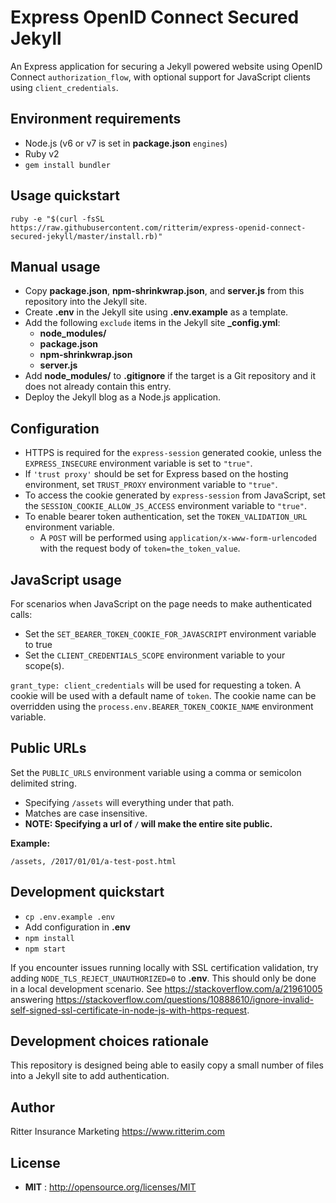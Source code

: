 # Express OpenID Connect Secured Jekyll

An Express application for securing a Jekyll powered website using OpenID Connect `authorization_flow`, with optional support for JavaScript clients using `client_credentials`.

## Environment requirements

- Node.js (v6 or v7 is set in **package.json** `engines`)
- Ruby v2
- `gem install bundler`

## Usage quickstart

```
ruby -e "$(curl -fsSL https://raw.githubusercontent.com/ritterim/express-openid-connect-secured-jekyll/master/install.rb)"
```

## Manual usage

- Copy **package.json**, **npm-shrinkwrap.json**, and **server.js** from this repository into the Jekyll site.
- Create **.env** in the Jekyll site using **.env.example** as a template.
- Add the following `exclude` items in the Jekyll site **_config.yml**:
  - **node_modules/**
  - **package.json**
  - **npm-shrinkwrap.json**
  - **server.js**
- Add **node_modules/** to **.gitignore** if the target is a Git repository and it does not already contain this entry.
- Deploy the Jekyll blog as a Node.js application.

## Configuration

- HTTPS is required for the `express-session` generated cookie, unless the `EXPRESS_INSECURE` environment variable is set to `"true"`.
- If `'trust proxy'` should be set for Express based on the hosting environment, set `TRUST_PROXY` environment variable to `"true"`.
- To access the cookie generated by `express-session` from JavaScript, set the `SESSION_COOKIE_ALLOW_JS_ACCESS` environment variable to `"true"`.
- To enable bearer token authentication, set the `TOKEN_VALIDATION_URL` environment variable.
  - A `POST` will be performed using `application/x-www-form-urlencoded` with the request body of `token=the_token_value`.

## JavaScript usage

For scenarios when JavaScript on the page needs to make authenticated calls:

- Set the `SET_BEARER_TOKEN_COOKIE_FOR_JAVASCRIPT` environment variable to true
- Set the `CLIENT_CREDENTIALS_SCOPE` environment variable to your scope(s).

`grant_type: client_credentials` will be used for requesting a token. A cookie will be used with a default name of `token`. The cookie name can be overridden using the `process.env.BEARER_TOKEN_COOKIE_NAME` environment variable.

## Public URLs

Set the `PUBLIC_URLS` environment variable using a comma or semicolon delimited string.

- Specifying `/assets` will everything under that path.
- Matches are case insensitive.
- **NOTE: Specifying a url of `/` will make the entire site public.**

**Example:**

```
/assets, /2017/01/01/a-test-post.html
```

## Development quickstart

- `cp .env.example .env`
- Add configuration in **.env**
- `npm install`
- `npm start`

If you encounter issues running locally with SSL certification validation, try adding `NODE_TLS_REJECT_UNAUTHORIZED=0` to **.env**. This should only be done in a local development scenario. See https://stackoverflow.com/a/21961005 answering https://stackoverflow.com/questions/10888610/ignore-invalid-self-signed-ssl-certificate-in-node-js-with-https-request.

## Development choices rationale

This repository is designed being able to easily copy a small number of files into a Jekyll site to add authentication.

## Author

Ritter Insurance Marketing https://www.ritterim.com

## License

- **MIT** : http://opensource.org/licenses/MIT

